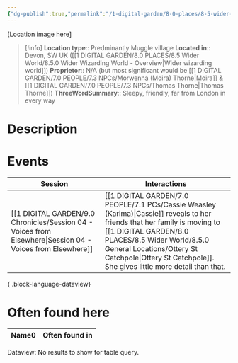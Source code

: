 ```yaml
---
{"dg-publish":true,"permalink":"/1-digital-garden/8-0-places/8-5-wider-world/8-5-0-general-locations/ottery-st-catchpole/","tags":["#place","wider-world"]}
---
```


[Location image here]
>[!info]
>**Location type**::  Predminantly Muggle village
>**Located in**:: Devon, SW UK ([[1 DIGITAL GARDEN/8.0 PLACES/8.5 Wider World/8.5.0 Wider Wizarding World - Overview\|Wider wizarding world]])
>**Proprietor**:: N/A (but most significant would be [[1 DIGITAL GARDEN/7.0 PEOPLE/7.3 NPCs/Morwenna (Moira) Thorne\|Moira]] & [[1 DIGITAL GARDEN/7.0 PEOPLE/7.3 NPCs/Thomas Thorne\|Thomas Thorne]])
>**ThreeWordSummary**:: Sleepy, friendly, far from London in every way

# Description


# Events

| Session                                                                                                       | Interactions                                                                                                                                             |
| ------------------------------------------------------------------------------------------------------------- | -------------------------------------------------------------------------------------------------------------------------------------------------------- |
| [[1 DIGITAL GARDEN/9.0 Chronicles/Session 04 - Voices from Elsewhere\|Session 04 - Voices from Elsewhere]] | [[1 DIGITAL GARDEN/7.0 PEOPLE/7.1 PCs/Cassie Weasley (Karima)\|Cassie]] reveals to her friends that her family is moving to [[1 DIGITAL GARDEN/8.0 PLACES/8.5 Wider World/8.5.0 General Locations/Ottery St Catchpole\|Ottery St Catchpole]]. She gives little more detail than that. |

{ .block-language-dataview}

# Often found here

<div><table class="dataview table-view-table"><thead class="table-view-thead"><tr class="table-view-tr-header"><th class="table-view-th"><span>Name</span><span class="dataview small-text">0</span></th><th class="table-view-th"><span>Often found in</span></th></tr></thead><tbody class="table-view-tbody"></tbody></table><div class="dataview dataview-error-box"><p class="dataview dataview-error-message">Dataview: No results to show for table query.</p></div></div>
